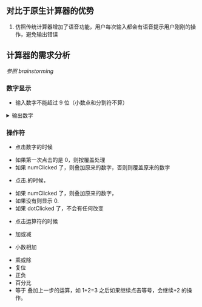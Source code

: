 ## 对比于原生计算器的优势

1. 仿照传统计算器增加了语音功能，用户每次输入都会有语音提示用户刚刚的操作，避免输出错误

## 计算器的需求分析

_参照 brainstorming_

### 数字显示

- 输入数字不能超过 9 位（小数点和分割符不算）
<details>
<summary>输出数字</summary>

- 超过亿位会用科学计算法显示，如 1000000000=>1e9
- 超过安全数字会报错，
- 整数超过 3 位需要有千位分割符
</details>

### 操作符

- 点击数字的时候

* 如果第一次点击的是 0，则按覆盖处理
* 如果 numClicked 了，则叠加原来的数字，否则则覆盖原来的数字

- 点击.的时候，

* 如果 numClicked 了，则叠加原来的数字，
* 如果没有则显示 0.
* 如果 dotClicked 了，不会有任何改变

- 点击运算符的时候

* 加或减

- 小数相加

* 乘或除
* 复位
* 正负
* 百分比
* 等于
  叠加上一步的运算，如 1+2=3 之后如果继续点击等号，会继续+2 的操作。
